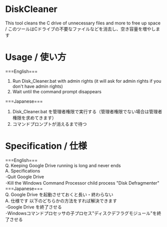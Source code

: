 # DiskCleaner

This tool cleans the C drive of unnecessary files and more to free up space / このツールはCドライブの不要なファイルなどを消去し、空き容量を増やします

# Usage / 使い方
===English===
<br>
1. Run Disk_Cleaner.bat with admin rights (it will ask for admin rights if you don't have admin rights) <br>
2. Wait until the command prompt disappears

===Japanese===
1. Disk_Cleaner.bat を管理者権限で実行する（管理者権限でない場合は管理者権限を求めてきます） <br>
2. コマンドプロンプトが消えるまで待つ <br>

# Specification / 仕様
===English=== <br>
Q. Keeping Google Drive running is long and never ends <br>
A. Specifications <br>
･Quit Google Drive <br>
･Kill the Windows Command Processor child process "Disk Defragmenter" <br>
===Japanese=== <br>
Q. Google Drive を起動させておくと長い・終わらない <br>
A. 仕様です 以下のどちらかの方法をすれば解決できます <br>
･Google Drive を終了させる <br>
･Windowsコマンドプロセッサの子プロセス"ディスクデフラグモジュール"を終了させる <br>



